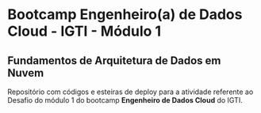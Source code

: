 # Bootcamp Engenheiro(a) de Dados Cloud - IGTI - Módulo 1

## Fundamentos de Arquitetura de Dados em Nuvem

Repositório com códigos e esteiras de deploy para a atividade referente ao Desafio do módulo 1 do bootcamp **Engenheiro de Dados Cloud** do IGTI. 
